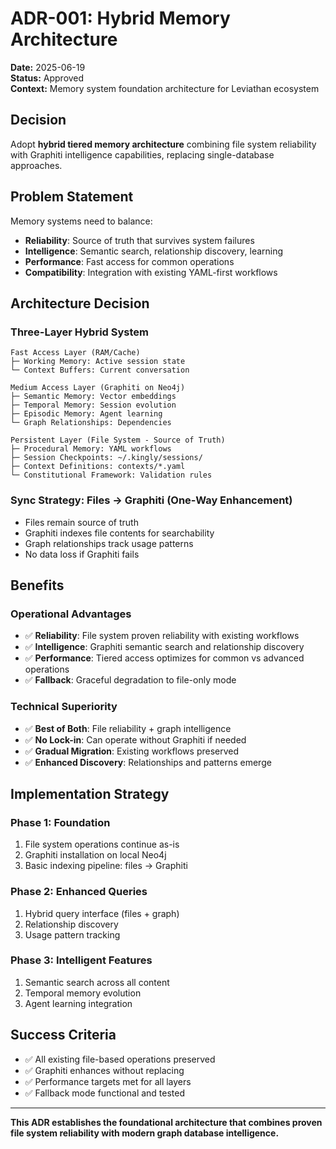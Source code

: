 # ADR-001: Hybrid Memory Architecture

**Date:** 2025-06-19  
**Status:** Approved  
**Context:** Memory system foundation architecture for Leviathan ecosystem

## Decision

Adopt **hybrid tiered memory architecture** combining file system reliability with Graphiti intelligence capabilities, replacing single-database approaches.

## Problem Statement

Memory systems need to balance:
- **Reliability**: Source of truth that survives system failures
- **Intelligence**: Semantic search, relationship discovery, learning
- **Performance**: Fast access for common operations
- **Compatibility**: Integration with existing YAML-first workflows

## Architecture Decision

### **Three-Layer Hybrid System**

```
Fast Access Layer (RAM/Cache)
├─ Working Memory: Active session state
└─ Context Buffers: Current conversation

Medium Access Layer (Graphiti on Neo4j)  
├─ Semantic Memory: Vector embeddings
├─ Temporal Memory: Session evolution
├─ Episodic Memory: Agent learning
└─ Graph Relationships: Dependencies

Persistent Layer (File System - Source of Truth)
├─ Procedural Memory: YAML workflows
├─ Session Checkpoints: ~/.kingly/sessions/
├─ Context Definitions: contexts/*.yaml
└─ Constitutional Framework: Validation rules
```

### **Sync Strategy: Files → Graphiti (One-Way Enhancement)**
- Files remain source of truth
- Graphiti indexes file contents for searchability
- Graph relationships track usage patterns
- No data loss if Graphiti fails

## Benefits

### **Operational Advantages**
- ✅ **Reliability**: File system proven reliability with existing workflows
- ✅ **Intelligence**: Graphiti semantic search and relationship discovery
- ✅ **Performance**: Tiered access optimizes for common vs advanced operations
- ✅ **Fallback**: Graceful degradation to file-only mode

### **Technical Superiority**
- ✅ **Best of Both**: File reliability + graph intelligence
- ✅ **No Lock-in**: Can operate without Graphiti if needed
- ✅ **Gradual Migration**: Existing workflows preserved
- ✅ **Enhanced Discovery**: Relationships and patterns emerge

## Implementation Strategy

### **Phase 1: Foundation**
1. File system operations continue as-is
2. Graphiti installation on local Neo4j
3. Basic indexing pipeline: files → Graphiti

### **Phase 2: Enhanced Queries**
1. Hybrid query interface (files + graph)
2. Relationship discovery
3. Usage pattern tracking

### **Phase 3: Intelligent Features**
1. Semantic search across all content
2. Temporal memory evolution
3. Agent learning integration

## Success Criteria

- ✅ All existing file-based operations preserved
- ✅ Graphiti enhances without replacing
- ✅ Performance targets met for all layers
- ✅ Fallback mode functional and tested

---

**This ADR establishes the foundational architecture that combines proven file system reliability with modern graph database intelligence.**